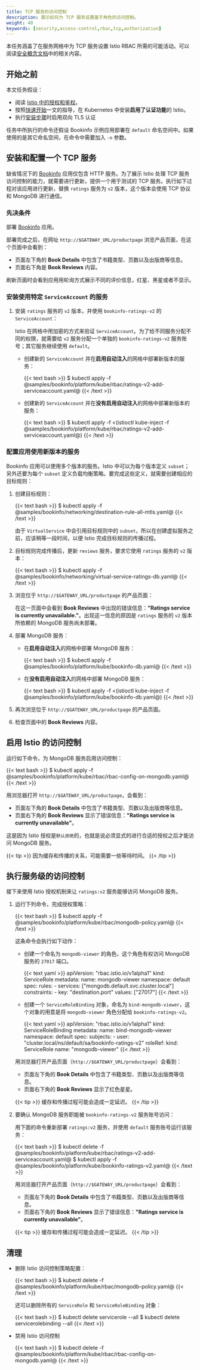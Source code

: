 ```yaml
---
title: TCP 服务的访问控制
description: 展示如何为 TCP 服务设置基于角色的访问控制。
weight: 40
keywords: [security,access-control,rbac,tcp,authorization]
---
```


本任务涵盖了在服务网格中为 TCP 服务设置 Istio RBAC 所需的可能活动。可以阅读[安全概念文档](/zh/docs/concepts/security/#授权和鉴权)中的相关内容。

## 开始之前

本文任务假设：

* 阅读 [Istio 中的授权和鉴权](/zh/docs/concepts/security/#授权和鉴权)。
* 按照[快速开始](/zh/docs/setup/kubernetes/quick-start/)一文的指导，在 Kubernetes 中安装**启用了认证功能**的 Istio。
* 执行[安装步骤](/zh/docs/setup/kubernetes/quick-start/#安装步骤)时启用双向 TLS 认证

任务中所执行的命令还假设 Bookinfo 示例应用部署在 `default` 命名空间中。如果使用的是其它命名空间，在命令中需要加入 `-n` 参数。

## 安装和配置一个 TCP 服务

缺省情况下的 [Bookinfo](/zh/docs/examples/bookinfo/) 应用仅包含 HTTP 服务。为了展示 Istio 处理 TCP 服务访问控制的能力，就需要进行更新，提供一个用于测试的 TCP 服务。执行如下过程对该应用进行更新，替换 `ratings` 服务为 `v2` 版本，这个版本会使用 TCP 协议和 MongoDB 进行通信。

### 先决条件

部署 [Bookinfo](/zh/docs/examples/bookinfo/) 应用。

部署完成之后，在网址 `http://$GATEWAY_URL/productpage` 浏览产品页面，在这个页面中会看到：

* 页面左下角的 **Book Details** 中包含了书籍类型、页数以及出版商等信息。
* 页面右下角是 **Book Reviews** 内容。

刷新页面时会看到应用用轮询方式展示不同的评价信息，红星、黑星或者不显示。

### 安装使用特定 `ServiceAccount` 的服务

1. 安装 `ratings` 服务的 `v2` 版本，并使用 `bookinfo-ratings-v2` 的 `ServiceAccount`：

    Istio 在网格中用加密的方式来验证 `ServiceAccount`。为了给不同服务分配不同的权限，就需要给 `v2` 服务分配一个单独的 `bookinfo-ratings-v2` 服务账号；其它服务继续使用 `default`。

    * 创建新的 `ServiceAccount` 并在**启用自动注入**的网格中部署新版本的服务：

        {{< text bash >}}
        $ kubectl apply -f @samples/bookinfo/platform/kube/rbac/ratings-v2-add-serviceaccount.yaml@
        {{< /text >}}

    * 创建新的 `ServiceAccount` 并在**没有启用自动注入**的网格中部署新版本的服务：

        {{< text bash >}}
        $ kubectl apply -f <(istioctl kube-inject -f @samples/bookinfo/platform/kube/rbac/ratings-v2-add-serviceaccount.yaml@)
        {{< /text >}}

### 配置应用使用新版本的服务

Bookinfo 应用可以使用多个版本的服务。Istio 中可以为每个版本定义 `subset`；另外还要为每个 `subset` 定义负载均衡策略。要完成这些定义，就需要创建相应的目标规则：

1. 创建目标规则：

    {{< text bash >}}
    $ kubectl apply -f @samples/bookinfo/networking/destination-rule-all-mtls.yaml@
    {{< /text >}}

    由于 `VirtualService` 中会引用目标规则中的 `subset`，所以在创建虚拟服务之前，应该稍等一段时间，以便 Istio 完成目标规则的传播过程。

1. 目标规则完成传播后，更新 `reviews` 服务，要求它使用 `ratings` 服务的 `v2` 版本：

    {{< text bash >}}
    $ kubectl apply -f @samples/bookinfo/networking/virtual-service-ratings-db.yaml@
    {{< /text >}}

1. 浏览位于 `http://$GATEWAY_URL/productpage` 的产品页面：

    在这一页面中会看到 **Book Reviews** 中出现的错误信息：**"Ratings service is currently unavailable."**。出现这一信息的原因是 `ratings` 服务的 `v2` 版本所依赖的 MongoDB 服务尚未部署。

1. 部署 MongoDB 服务：

    * 在**启用自动注入**的网格中部署 MongoDB 服务：

        {{< text bash >}}
        $ kubectl apply -f @samples/bookinfo/platform/kube/bookinfo-db.yaml@
        {{< /text >}}

    * 在**没有启用自动注入**的网格中部署 MongoDB 服务：

        {{< text bash >}}
        $ kubectl apply -f <(istioctl kube-inject -f @samples/bookinfo/platform/kube/bookinfo-db.yaml@)
        {{< /text >}}

1. 再次浏览位于 `http://$GATEWAY_URL/productpage` 的产品页面。

1. 检查页面中的 **Book Reviews** 内容。

## 启用 Istio 的访问控制

运行如下命令，为 MongoDB 服务启用访问控制：

{{< text bash >}}
$ kubectl apply -f @samples/bookinfo/platform/kube/rbac/rbac-config-on-mongodb.yaml@
{{< /text >}}

用浏览器打开 `http://$GATEWAY_URL/productpage`，会看到：

* 页面左下角的 **Book Details** 中包含了书籍类型、页数以及出版商等信息。
* 页面右下角的 **Book Reviews** 显示了错误信息：**"Ratings service is currently unavailable"**。

这是因为 Istio 授权是`默认拒绝`的，也就是说必须显式的进行合适的授权之后才能访问 MongoDB 服务。

{{< tip >}}
因为缓存和传播的关系，可能需要一些等待时间。
{{< /tip >}}

## 执行服务级的访问控制

接下来使用 Istio 授权机制来让 `ratings:v2` 服务能够访问 MongoDB 服务。

1. 运行下列命令，完成授权策略：

    {{< text bash >}}
    $ kubectl apply -f @samples/bookinfo/platform/kube/rbac/mongodb-policy.yaml@
    {{< /text >}}

    这条命令会执行如下动作：

    * 创建一个命名为 `mongodb-viewer` 的角色，这个角色有权访问 MongoDB 服务的 `27017` 端口。

        {{< text yaml >}}
        apiVersion: "rbac.istio.io/v1alpha1"
        kind: ServiceRole
        metadata:
          name: mongodb-viewer
          namespace: default
        spec:
          rules:
          - services: ["mongodb.default.svc.cluster.local"]
            constraints:
            - key: "destination.port"
              values: ["27017"]
        {{< /text >}}

    * 创建一个 `ServiceRoleBinding` 对象，命名为 `bind-mongodb-viewer`，这个对象的用意是将 `mongodb-viewer` 角色分配给 `bookinfo-ratings-v2`。

        {{< text yaml >}}
        apiVersion: "rbac.istio.io/v1alpha1"
        kind: ServiceRoleBinding
        metadata:
          name: bind-mongodb-viewer
          namespace: default
        spec:
          subjects:
          - user: "cluster.local/ns/default/sa/bookinfo-ratings-v2"
          roleRef:
            kind: ServiceRole
            name: "mongodb-viewer"
        {{< /text >}}

    用浏览器打开产品页面（`http://$GATEWAY_URL/productpage`）会看到：

    * 页面左下角的 **Book Details** 中包含了书籍类型、页数以及出版商等信息。
    * 页面右下角的 **Book Reviews** 显示了红色星星。

    {{< tip >}}
    缓存和传播过程可能会造成一定延迟。
    {{< /tip >}}

1. 要确认 MongoDB 服务职能被 `bookinfo-ratings-v2` 服务账号访问：

    用下面的命令重新部署 `ratings:v2` 服务，并使用 `default` 服务账号运行该服务：

    {{< text bash >}}
    $ kubectl delete -f @samples/bookinfo/platform/kube/rbac/ratings-v2-add-serviceaccount.yaml@
    $ kubectl apply -f @samples/bookinfo/platform/kube/bookinfo-ratings-v2.yaml@
    {{< /text >}}

    用浏览器打开产品页面（`http://$GATEWAY_URL/productpage`）会看到：

    * 页面左下角的 **Book Details** 中包含了书籍类型、页数以及出版商等信息。
    * 页面右下角的 **Book Reviews** 显示了错误信息：**"Ratings service is currently unavailable"**。

    {{< tip >}}
    缓存和传播过程可能会造成一定延迟。
    {{< /tip >}}

## 清理

* 删除 Istio 访问控制策略配置：

    {{< text bash >}}
    $ kubectl delete -f @samples/bookinfo/platform/kube/rbac/mongodb-policy.yaml@
    {{< /text >}}

    还可以删除所有的 `ServiceRole` 和 `ServiceRoleBinding` 对象：

    {{< text bash >}}
    $ kubectl delete servicerole --all
    $ kubectl delete servicerolebinding --all
    {{< /text >}}

* 禁用 Istio 访问控制

    {{< text bash >}}
    $ kubectl delete -f @samples/bookinfo/platform/kube/rbac/rbac-config-on-mongodb.yaml@
    {{< /text >}}
